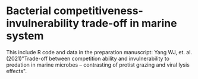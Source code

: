 # Bacterial competitiveness-invulnerability trade-off in marine system
This include R code and data in the preparation manuscript: Yang WJ, et. al.(2021)"Trade-off between competition ability and invulnerability to predation in marine microbes – contrasting of protist grazing and viral lysis effects".
